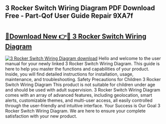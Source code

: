 ## 3 Rocker Switch Wiring Diagram PDF Download Free - Part-Qof User Guide Repair 9XA7f

# <h2><a href="http://dfn9p8.blite.top/?on=3+Rocker+Switch+Wiring+Diagram">🔗Download New 👉🔴 3 Rocker Switch Wiring Diagram</a></h2>

[![3 Rocker Switch Wiring Diagram download](https://i.imgur.com/lujVjoI.png)](http://dfn9p8.blite.top/?on=3+Rocker+Switch+Wiring+Diagram)
Hello and welcome to the user manual for your newly linked 3 Rocker Switch Wiring Diagram. This guide is here to help you master the functions and capabilities of your product. Inside, you will find detailed instructions for installation, usage, maintenance, and troubleshooting. Safety Precautions for Children 3 Rocker Switch Wiring Diagram This product is not suitable for children under age and should be used with adult supervision. 3 Rocker Switch Wiring Diagram comes with an array of advanced features, including geolocation, smart alerts, customizable themes, and multi-user access, all easily controlled through the user-friendly and intuitive interface. Your Success is Our Goal 3 Rocker Switch Wiring Diagram. We are here to ensure your complete satisfaction with your new product.
